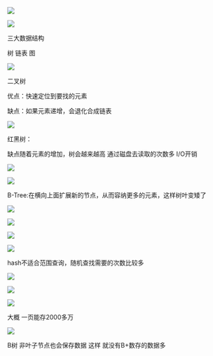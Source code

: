 

![](https://gitee.com/hxc8/images8/raw/master/img/202407191101062.jpg)





![](https://gitee.com/hxc8/images8/raw/master/img/202407191101866.jpg)





三大数据结构  



树  链表  图







![](https://gitee.com/hxc8/images8/raw/master/img/202407191101206.jpg)









二叉树

优点：快速定位到要找的元素

缺点：如果元素递增，会退化合成链表





![](https://gitee.com/hxc8/images8/raw/master/img/202407191101535.jpg)





红黑树：

缺点随着元素的增加，树会越来越高 通过磁盘去读取的次数多 I/O开销





![](https://gitee.com/hxc8/images8/raw/master/img/202407191101041.jpg)



![](https://gitee.com/hxc8/images8/raw/master/img/202407191101529.jpg)







B-Tree:在横向上面扩展新的节点，从而容纳更多的元素，这样树叶变矮了







![](https://gitee.com/hxc8/images8/raw/master/img/202407191101871.jpg)





![](https://gitee.com/hxc8/images8/raw/master/img/202407191101627.jpg)





![](https://gitee.com/hxc8/images8/raw/master/img/202407191102115.jpg)



![](https://gitee.com/hxc8/images8/raw/master/img/202407191102269.jpg)

hash不适合范围查询，随机查找需要的次数比较多











![](https://gitee.com/hxc8/images8/raw/master/img/202407191102548.jpg)









![](https://gitee.com/hxc8/images8/raw/master/img/202407191102661.jpg)











![](https://gitee.com/hxc8/images8/raw/master/img/202407191102069.jpg)





大概 一页能存2000多万







![](https://gitee.com/hxc8/images8/raw/master/img/202407191102312.jpg)







B树 非叶子节点也会保存数据  这样 就没有B+数存的数据多









